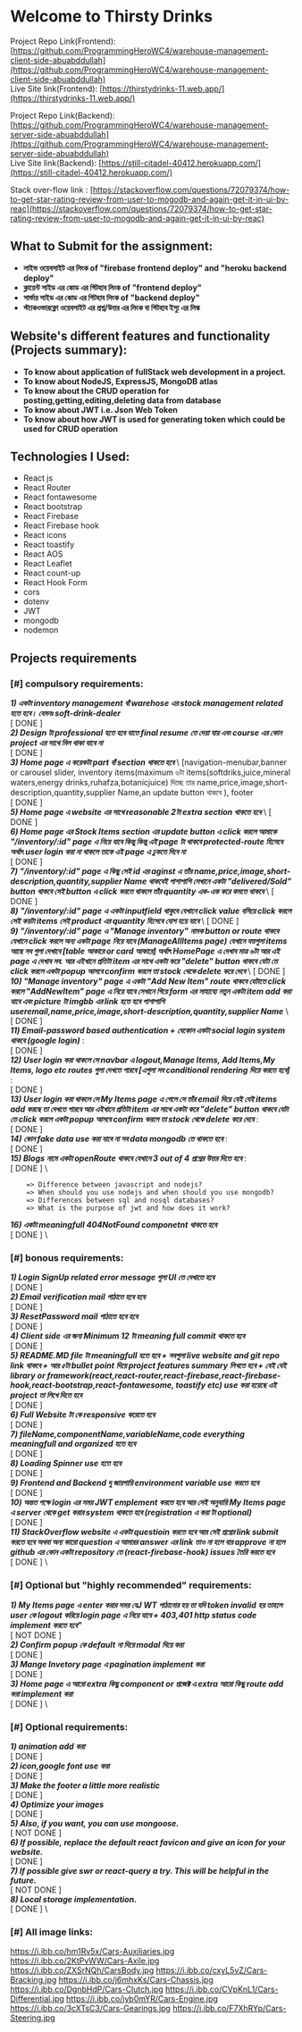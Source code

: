 # Welcome to **Thirsty Drinks**

Project Repo Link(Frontend): [https://github.com/ProgrammingHeroWC4/warehouse-management-client-side-abuabddullah](https://github.com/ProgrammingHeroWC4/warehouse-management-client-side-abuabddullah) \
Live Site link(Frontend): [https://thirstydrinks-11.web.app/](https://thirstydrinks-11.web.app/) 

Project Repo Link(Backend): [https://github.com/ProgrammingHeroWC4/warehouse-management-server-side-abuabddullah](https://github.com/ProgrammingHeroWC4/warehouse-management-server-side-abuabddullah) \
Live Site link(Backend): [https://still-citadel-40412.herokuapp.com/](https://still-citadel-40412.herokuapp.com/) 

Stack over-flow link : [https://stackoverflow.com/questions/72079374/how-to-get-star-rating-review-from-user-to-mogodb-and-again-get-it-in-ui-by-reac](https://stackoverflow.com/questions/72079374/how-to-get-star-rating-review-from-user-to-mogodb-and-again-get-it-in-ui-by-reac)  



## What to Submit for the assignment:
* **লাইভ ওয়েবসাইট এর লিংক of "firebase frontend deploy" and "heroku backend deploy"**
* **ক্লায়েন্ট সাইড এর কোড এর গিটহাব লিংক of "frontend deploy"**
* **সার্ভার সাইড এর কোড এর গিটহাব লিংক of "backend deploy"**
* **স্ট্যাকওভারফ্লো ওয়েবসাইট এর প্রশ্ন/উত্তর এর লিংক বা গিটহাব ইস্যু এর লিঙ্ক**


## Website's different features and functionality (Projects summary):
* **To know about application of fullStack web development in a project.**
* **To know about NodeJS, ExpressJS, MongoDB atlas**
* **To know about the CRUD operation for posting,getting,editing,deleting data from database**
* **To know about JWT i.e. Json Web Token**
* **To know about how JWT is used for generating token which  could be used for CRUD operation**



## Technologies I Used:
* React js
* React Router
* React fontawesome
* React bootstrap
* React Firebase
* React Firebase hook
* React icons
* React toastify
* React AOS
* React Leaflet
* React count-up
* React Hook Form
* cors
* dotenv
* JWT
* mongodb
* nodemon



## Projects requirements

### [#] compulsory requirements:
**_1) একটা inventory management বাঁ warehose এর stock management related হতে হবে। যেমনঃ soft-drink-dealer_** \
[ DONE ] \
**_2) Design টা professional হতে হবে যাতে final resume তে দেয়া যায় এবং course এর কোন project এর সাথে মিল থাকা যাবে না_** \
[ DONE ] \
**_3) Home page এ কয়েকটা part বাঁ section থাকতে হবে_** \ [navigation-menubar,banner or carousel slider, inventory items(maximum ৬টা items(softdriks,juice,mineral waters,energy drinks,ruhafza,botanicjuice) দিচ্ছে তার name,price,image,short-description,quantity,supplier Name,an update button থাকবে ), footer \
[ DONE ] \
**_5) Home page এ website এর সাথে reasonable 2টা extra section থাকতে হবে_** \ 
[ DONE ] \
**_6) Home page এর Stock Items section এর update button এ click করলে আমাকে "/inventory/:id" page এ নিয়ে যাবে কিন্তু কিন্তু এই page টা থাকবে protected-route হিসেবে অর্থাৎ user login করা না থাকলে তাকে এই page এ ঢুকতে দিবে না_** \
[ DONE ] \
**_7) "/inventory/:id" page এ কিছু সেই id এর aginst এ তাঁর name,price,image,short-description,quantity,supplier Name থাকবেই পাশাপাশি সেখানে একটা "delivered/Sold" button থাকবে সেই button এ click করতে থাকলে তাঁর quantity এক-এক করে কমতে থাকবে_** \ 
[ DONE ] \
**_8) "/inventory/:id" page এ একটা inputfield থাকুবে যেখানে click value বসিয়ে click করলে সেই কয়টা items সেই product এর quantity হিসেবে যোগ হয়ে যাবে_** \ 
[ DONE ] \
**_9) "/inventory/:id" page এ "Manage inventory" নামক button or route থাকবে যেখানে click করলে অন্য একটা page নিয়ে যাবে (ManageAllItems page) যেখানে যত্তগুলা items আছে সব গুলা দেখাবে [table আকারে or card আকারে] অর্থাৎ HomePage এ দেখাব মাত্র ৬টা আর এই page এ দেখাব সব. আর এইখানে প্রতিটা item এর সাথে একটা করে "delete" button থাকবে যেটা তে click করলে একটা popup আসবে confirm করলে তা stock থেকে delete করে দেবে_** \ 
[ DONE ] \
**_10) "Manage inventory" page এ একটা "Add New Item" route থাকবে যেটাতে click করলে "AddNewItem" page এ নিয়ে যাবে সেখানে গিয়ে form এর সাহায্যে নতুন একটা item add করা যাবে এবং picture টা imgbb এর link হতে হবে পাশাপাশি useremail,name,price,image,short-description,quantity,supplier Name_** \ 
[ DONE ] \
**_11) Email-password based authentication + যেকোন একটা social login system থাকবে (google login)_**  : \
[ DONE ] \
**_12) User login করা থাকলে সে navbar এ logout,Manage Items, Add Items,My Items, logo etc routes গুলা দেখতে পারবে [এগুলা সব conditional rendering দিয়ে করতে হবে]_**  : \
[ DONE ] \
**_13) User login করা থাকলে সে My Items page এ গেলে সে তাঁর email দিয়ে যেই যেই items add করছে তা দেখতে পারবে আর এইখানে প্রতিটা item এর সাথে একটা করে "delete" button থাকবে যেটা তে click করলে একটা popup আসবে confirm করলে তা stock থেকে delete করে দেবে_**  : \
[ DONE ] \
**_14) কোন fake data use করা যাবে না সব data mongodb তে থাকতে হবে_**  : \
[ DONE ] \
**_15) Blogs নামে একটা openRoute থাকবে যেখানে 3 out of 4 প্রশ্নের উত্তর দিতে হবে_**  : \
[ DONE ] \

        => Difference between javascript and nodejs?
        => When should you use nodejs and when should you use mongodb?
        => Differences between sql and nosql databases?    
        => What is the purpose of jwt and how does it work?    

**_16) একটা meaningfull 404NotFound componetnt থাকতে হবে_** \
[ DONE ] \




### [#] bonous requirements:
**_1) Login SignUp related error message গুলা UI তে দেখাতে হবে_** \
[ DONE ] \
**_2) Email verification mail পাঠাতে হবে হবে_** \
[ DONE ] \
**_3) ResetPassword mail পাঠাতে হবে হবে_** \
[ DONE ] \
**_4) Client side এর জন্য Minimum 12 টা meaning full commit থাকতে হবে_** \
[ DONE ] \
**_5) README.MD file টা meaningfull হতে হবে + সবগুলা live website and git repo link থাকবে +  আর ৫টা bullet point দিয়ে project features summary লিখতে হবে + যেই যেই library or framework(react,react-router,react-firebase,react-firebase-hook,react-bootstrap,react-fontawesome, toastify etc) use করা হয়েছে এই project তা লিখে দিতে হবে_** \
[ DONE ] \
**_6) Full Website টা কে responsive করেতে হবে_** \
[ DONE ] \
**_7) fileName,componentName,variableName,code everything meaningfull and organized হতে হবে_** \
[ DONE ] \
**_8) Loading Spinner use হতে হবে_** \
[ DONE ] \
**_9) Frontend and Backend দু জায়গায়ি environment variable use করতে হবে_** \
[ DONE ] \
**_10) অন্তত পক্ষে login এর সময় JWT emplement করতে হবে আর সেই অনুযায়ি My Items page এ server থেকে get করার system থাকতে হবে (registration এ করা টা optional)_** \
[ DONE ] \
**_11) StackOverflow website এ একটা questioin করতে হবে আর সেই প্রশ্নের link submit করতে হবে অথবা অন্য কারো question এ আমারর answer এর link তাও না হলে বার approve না হলে github এর কোন একটা repository তে (react-firebase-hook) issues তৈরি করতে হবে_** \
[ DONE ] \



### [#] Optional but "highly recommended" requirements:
**_1) My Items page এ enter করার সময় যেJ WT পাঠানোর হয় তা যদি token invalid হয় তাহলে user কে logout করিয়ে login page এ নিয়ে যাবে + 403,401 http status code implement করতে হবে"_** \
[ NOT DONE ] \
**_2) Confirm popup কে default না দিয়ে modal দিয়ে করা_** \
[ DONE ] \
**_3) Mange Invetory page এ pagination implement করা_** \
[ DONE ] \
**_3) Home page এ আরো extra কিছু component or প্রজেক্ট এ extra আরো কিছু route add করা implement করা_** \
[ DONE ] \



### [#] Optional requirements:
**_1) animation add করা_** \
[ DONE ] \
**_2) icon,google font use করা_** \
[ DONE ] \
**_3) Make the footer a little more realistic_** \
[ DONE ] \
**_4) Optimize your images_** \
[ DONE ] \
**_5) Also, if you want, you can use mongoose._** \
[ NOT DONE ] \
**_6) If possible, replace the default react favicon and give an icon for your website._** \
[ DONE ] \
**_7) If possible give swr or react-query a try. This will be helpful in the future._** \
[ NOT DONE ] \
**_8) Local storage implementation._** \
[ DONE ] \



### [#] All image links:
https://i.ibb.co/hm1Rv5x/Cars-Auxiliaries.jpg
https://i.ibb.co/2KtPvWW/Cars-Axile.jpg
https://i.ibb.co/ZXSrNQh/CarsBody.jpg
https://i.ibb.co/cxyL5vZ/Cars-Bracking.jpg
https://i.ibb.co/j6mhxKs/Cars-Chassis.jpg
https://i.ibb.co/DgnbHdP/Cars-Clutch.jpg
https://i.ibb.co/CVpKnL1/Cars-Differential.jpg
https://i.ibb.co/jyb0mYR/Cars-Engine.jpg
https://i.ibb.co/3cXTsC3/Cars-Gearings.jpg
https://i.ibb.co/F7XhRYp/Cars-Steering.jpg